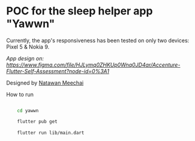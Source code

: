 # POC for the sleep helper app "Yawwn"

Currently, the app's responsiveness has been tested on only two devices: Pixel 5 & Nokia 9.

_App design on: https://www.figma.com/file/HJLymq0ZHKUp0Wnq0JD4ar/Accenture-Flutter-Self-Assessment?node-id=0%3A1_

Designed by [Natawan Meechai](https://www.linkedin.com/in/natawan-meechai-9b34831b0/?originalSubdomain=th)

How to run

```bash

    cd yawwn

    flutter pub get
    
    flutter run lib/main.dart  

```
